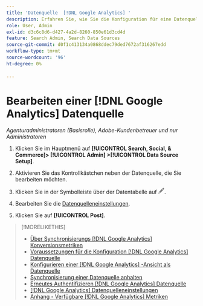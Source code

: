 ```yaml
---
title: 'Datenquelle  [!DNL Google Analytics] '
description: Erfahren Sie, wie Sie die Konfiguration für eine Datenquelle  [!DNL Google Analytics] .
role: User, Admin
exl-id: d3c6c8d6-d427-4a2d-8260-850e61d3cd4d
feature: Search Admin, Search Data Sources
source-git-commit: d0f1c413134a0868ddec79ded7672af316267edd
workflow-type: tm+mt
source-wordcount: '96'
ht-degree: 0%

---
```


# Bearbeiten einer [!DNL Google Analytics] Datenquelle

*Agenturadministratoren (Basisrolle), Adobe-Kundenbetreuer und nur Administratoren*

1. Klicken Sie im Hauptmenü auf **[!UICONTROL Search, Social, & Commerce]> [!UICONTROL Admin] >[!UICONTROL Data Source Setup]**.

1. Aktivieren Sie das Kontrollkästchen neben der Datenquelle, die Sie bearbeiten möchten.

1. Klicken Sie in der Symbolleiste über der Datentabelle auf ![Bearbeiten](/help/search-social-commerce/assets/edit.png "Bearbeiten").

1. Bearbeiten Sie die [Datenquelleneinstellungen](data-source-settings.md).

1. Klicken Sie auf **[!UICONTROL Post]**.

>[!MORELIKETHIS]
>
>* [Über Synchronisierungs [!DNL Google Analytics] Konversionsmetriken](data-source-about.md)
>* [Voraussetzungen für die Konfiguration  [!DNL Google Analytics]  Datenquelle](data-source-prerequisites.md)
>* [Konfigurieren einer  [!DNL Google Analytics] -Ansicht als Datenquelle](data-source-configure.md)
>* [Synchronisierung einer Datenquelle anhalten](data-source-pause.md)
>* [Erneutes Authentifizieren  [!DNL Google Analytics]  Datenquelle](data-source-reauthenticate.md)
>* [[!DNL Google Analytics] Datenquelleneinstellungen](data-source-settings.md)
>* [Anhang - Verfügbare  [!DNL Google Analytics] Metriken](data-source-ga-metrics.md)
